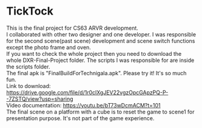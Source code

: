 # TickTock
This is the final project for CS63 ARVR development. <br>
I collaborated with other two designer and one developer. I was responsible for the second scene(past scene) development and scene switch functions except the photo frame and oven.<br>
If you want to check the whole project then you need to download the whole DXR-Final-Project folder. The scripts I was responsible for are inside the scripts folder. <br>
The final apk is "FinalBuildForTechnigala.apk". Please try it! It's so much fun. <br>
Link to download: https://drive.google.com/file/d/1r0clXgJEV22vgzOpcGApzPQ-P--7ZSTQ/view?usp=sharing <br>
Video documentation: https://youtu.be/bT73wDcmACM?t=101 <br>
The final scene on a platform with a cube is to reset the game to scene1 for presentation purpose. It's not part of the game experience.

